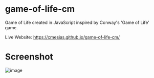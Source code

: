 # game-of-life-cm
 Game of Life created in JavaScript inspired by Conway's 'Game of Life' game.

Live Website: https://cmesias.github.io/game-of-life-cm/

# Screenshot
![image](https://github.com/user-attachments/assets/9862e8d8-ace5-4341-bea3-042ce097965e)
